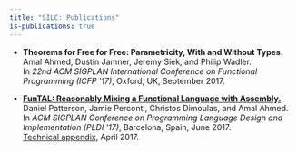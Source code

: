 ```yaml
---
title: "SILC: Publications"
is-publications: true
---
```


- **Theorems for Free for Free: Parametricity, With and Without Types.**<br/>
  Amal Ahmed, Dustin Jamner, Jeremy Siek, and Philip Wadler.<br/>
  In _22nd ACM SIGPLAN International Conference on Functional Programming (ICFP '17)_, Oxford, UK, September 2017. 

- [**FunTAL: Reasonably Mixing a Functional Language with Assembly.**](https://dbp.io/pubs/2017/funtal.pdf)<br/>
  Daniel Patterson, Jamie Perconti, Christos Dimoulas, and Amal Ahmed.
  In _ACM SIGPLAN Conference on Programming Language Design and Implementation (PLDI '17)_, Barcelona, Spain, June 2017.<br/>
  [Technical appendix](https://dbp.io/pubs/2017/funtal-tr.pdf), April 2017.
